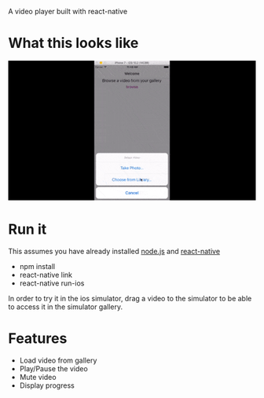 A video player built with react-native

What this looks like
=====
![video player GIF](videoPlayer.gif)

Run it
=====

This assumes you have already installed [node.js](https://nodejs.org/en/) and [react-native](https://facebook.github.io/react-native/docs/getting-started.html)

- npm install
- react-native link
- react-native run-ios

In order to try it in the ios simulator, drag a video to the simulator to be able to access it in the simulator gallery.

Features
=====

- Load video from gallery
- Play/Pause the video
- Mute video
- Display progress